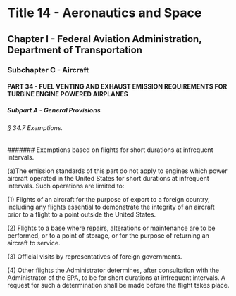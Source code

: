 
# Title 14 - Aeronautics and Space
## Chapter I - Federal Aviation Administration, Department of Transportation
### Subchapter C - Aircraft
#### PART 34 - FUEL VENTING AND EXHAUST EMISSION REQUIREMENTS FOR TURBINE ENGINE POWERED AIRPLANES
##### Subpart A - General Provisions
###### § 34.7 Exemptions.
####### Exemptions based on flights for short durations at infrequent intervals.

(a)The emission standards of this part do not apply to engines which power aircraft operated in the United States for short durations at infrequent intervals. Such operations are limited to:

(1) Flights of an aircraft for the purpose of export to a foreign country, including any flights essential to demonstrate the integrity of an aircraft prior to a flight to a point outside the United States.

(2) Flights to a base where repairs, alterations or maintenance are to be performed, or to a point of storage, or for the purpose of returning an aircraft to service.

(3) Official visits by representatives of foreign governments.

(4) Other flights the Administrator determines, after consultation with the Administrator of the EPA, to be for short durations at infrequent intervals. A request for such a determination shall be made before the flight takes place.
